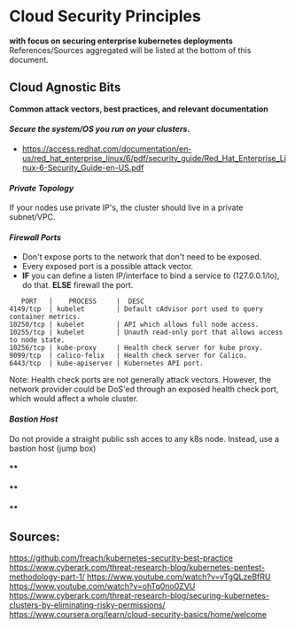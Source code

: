 # Cloud Security Principles
**with focus on securing enterprise kubernetes deployments**
References/Sources aggregated will be listed at the bottom of this document.

## Cloud Agnostic Bits
**Common attack vectors, best practices, and relevant documentation**

#### *Secure the system/OS you run on your clusters.*
  * https://access.redhat.com/documentation/en-us/red_hat_enterprise_linux/6/pdf/security_guide/Red_Hat_Enterprise_Linux-6-Security_Guide-en-US.pdf

#### *Private Topology*
If your nodes use private IP's, the cluster should live in a private subnet/VPC.

#### *Firewall Ports*
  * Don't expose ports to the network that don't need to be exposed.
  * Every exposed port is a possible attack vector.
  * **IF** you can define a listen IP/interface to bind a service to (127.0.0.1/lo), do that. **ELSE** firewall the port.
```
   PORT   |    PROCESS     |  DESC
4149/tcp  | kubelet        | Default cAdvisor port used to query container metrics.
10250/tcp | kubelet        | API which allows full node access.
10255/tcp | kubelet        | Unauth read-only port that allows access to node state.
10256/tcp | kube-proxy     | Health check server for kube proxy.
9099/tcp  | calico-felix   | Health check server for Calico.
6443/tcp  | kube-apiserver | Kubernetes API port.
```
Note: Health check ports are not generally attack vectors. However, the network provider could be DoS'ed through an exposed health check port, which would affect a whole cluster.

#### *Bastion Host*
Do not provide a straight public ssh acces to any k8s node. Instead, use a bastion host (jump box)


#### **

#### **

#### **

## Sources:
https://github.com/freach/kubernetes-security-best-practice
https://www.cyberark.com/threat-research-blog/kubernetes-pentest-methodology-part-1/
https://www.youtube.com/watch?v=vTgQLzeBfRU
https://www.youtube.com/watch?v=ohTq0no0ZVU
https://www.cyberark.com/threat-research-blog/securing-kubernetes-clusters-by-eliminating-risky-permissions/
https://www.coursera.org/learn/cloud-security-basics/home/welcome
